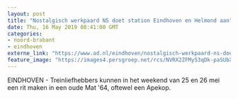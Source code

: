```yaml
---
layout: post
title: "Nostalgisch werkpaard NS doet station Eindhoven en Helmond aan"
date: Thu, 16 May 2019 08:41:00 GMT
categories: 
- noord-brabant 
- eindhoven 
externe_link: "https://www.ad.nl/eindhoven/nostalgisch-werkpaard-ns-doet-station-eindhoven-en-helmond-aan~a4a91403/"
feature_image: "https://images4.persgroep.net/rcs/NVRX2ZFMy53qDk-paSUbXDmtyXw/diocontent/71003209/_fitwidth/400/?appId=21791a8992982cd8da851550a453bd7f&quality=0.7"
---
```


EINDHOVEN - Treinliefhebbers kunnen in het weekend van 25 en 26 mei een rit maken in een oude Mat '64, oftewel een Apekop.
